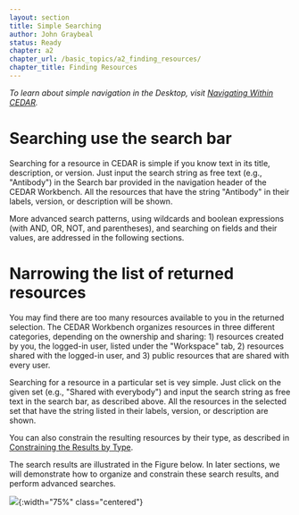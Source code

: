 ```yaml
---
layout: section
title: Simple Searching
author: John Graybeal
status: Ready
chapter: a2
chapter_url: /basic_topics/a2_finding_resources/
chapter_title: Finding Resources
---
```


*To learn about simple navigation in the Desktop, visit [Navigating Within CEDAR](https://metadatacenter.github.io/cedar-manual/sections/a4/navigating_within_cedar/).*

<h1>Searching use the search bar</h1>

Searching for a resource in CEDAR is simple if you know text in its title, description, or version. Just input the search string as free text (e.g., "Antibody") in the Search bar provided in the navigation header of the CEDAR Workbench. All the resources  that have the string "Antibody" in their labels, version, or description will be shown.

More advanced search patterns, using wildcards and boolean expressions (with AND, OR, NOT, and parentheses), and searching on fields and their values, are addressed in the following sections.

<h1>Narrowing the list of returned resources</h1>

You may find there are too many resources available to you in the returned selection. 
The CEDAR Workbench organizes resources in three different categories, depending on the ownership and sharing: 1) resources created by you, the logged-in user, listed under the "Workspace" tab, 2) resources shared with the logged-in user, and 3) public resources that are shared with every user. 

Searching for a resource in a particular set is vey simple. Just click on the given set (e.g., "Shared with everybody") and input the search string as free text in the search bar, as described above. All the resources in the selected set that have the string  listed in their labels, version, or description are shown. 

You can also constrain the resulting resources by their type, as described in [Constraining the Results by Type](https://metadatacenter.github.io/cedar-manual/sections/a2/3_constraining_the_results_by_type/).

The search results are illustrated in the Figure below. In later sections, we will demonstrate how to organize and constrain these search results, and perform advanced searches.

![](https://github.com/metadatacenter/cedar-manual/raw/master/docs/assets/imgs/search.png){:width="75%" class="centered"}
